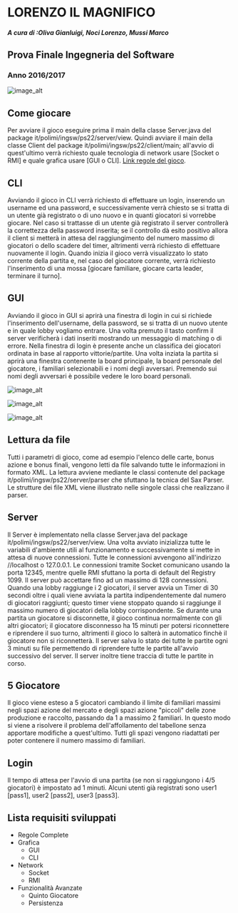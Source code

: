 # LORENZO IL MAGNIFICO
#### *A cura di :Oliva Gianluigi, Noci Lorenzo, Mussi Marco*
## Prova Finale Ingegneria del Software
### Anno 2016/2017

![image_alt](https://4.bp.blogspot.com/-UQcEMscSqB8/V-Iloma1CxI/AAAAAAAAWWk/PuBwpO9TIVgpSF8zQWbM5JHlGXzFZnJiQCLcB/s400/Image2.jpg)

## **Come giocare**

Per avviare il gioco eseguire prima il main della classe Server.java del package it/polimi/ingsw/ps22/server/view.
Quindi avviare il main della classe Client del package it/polimi/ingsw/ps22/client/main; all'avvio di quest'ultimo verrà richiesto quale tecnologia di network usare [Socket o RMI] e quale grafica usare [GUI o CLI].
[Link regole del gioco](https://drive.google.com/file/d/0B8V6Ym98C30OR3o1UEtiQnRLTXM/view?usp=sharing).

## **CLI**
Avviando il gioco in CLI verrà richiesto di effettuare un login, inserendo un username ed una password, e successivamente verrà chiesto se si tratta di un utente già registrato o di uno nuovo e in quanti giocatori si vorrebbe giocare. Nel caso si trattasse di un utente già registrato il server controllerà la correttezza della password inserita; se il controllo dà esito positivo allora il client si metterà in attesa del raggiungimento del numero massimo di giocatori o dello scadere del timer, altrimenti verrà richiesto di effettuare nuovamente il login.
Quando inizia il gioco verrà visualizzato lo stato corrente della partita e, nel caso del giocatore corrente, verrà richiesto l'inserimento di una mossa [giocare familiare, giocare carta leader, terminare il turno].

## **GUI**
Avviando il gioco in GUI si aprirà una finestra di login in cui si richiede l'inserimento dell'username, della password, se si tratta di un nuovo utente e in quale lobby vogliamo entrare. Una volta premuto il tasto confirm il server verificherà i dati inseriti mostrando un messaggio di matching o di errore. Nella finestra di login è presente anche un classifica dei giocatori ordinata in base al rapporto vittorie/partite.
Una volta inziata la partita si aprirà una finestra contenente la board principale, la board personale del giocatore, i familiari selezionabili e i nomi degli avversari. Premendo sui nomi degli avversari è possibile vedere le loro board personali.

![image_alt](http://imgur.com/TgXMzbZ.png)

![image_alt](http://imgur.com/SezJP36.png)

![image_alt](http://imgur.com/CmKahbV.png)

## **Lettura da file**
Tutti i parametri di gioco, come ad esempio l'elenco delle carte, bonus azione e bonus finali, vengono letti da file salvando tutte le informazioni in formato XML. La lettura avviene mediante le classi contenute del package it/polimi/ingsw/ps22/server/parser che sfuttano la tecnica del Sax Parser. Le strutture dei file XML viene illustrato nelle singole classi che realizzano il parser.

## **Server**
Il Server è implementato nella classe Server.java del package it/polimi/ingsw/ps22/server/view. Una volta avviato inizializza tutte le variabili d'ambiente utili al funzionamento e successivamente si mette in attesa di nuove connessioni. Tutte le connessioni avvengono all'indirizzo //localhost o 127.0.0.1. Le connessioni tramite Socket comunicano usando la porta 12345, mentre quelle RMI sfuttano la porta di default del Registry 1099. Il server può accettare fino ad un massimo di 128 connessioni.
Quando una lobby raggiunge i 2 giocatori, il server avvia un Timer di 30 secondi oltre i quali viene avviata la partita indipendentemente dal numero di giocatori raggiunti; questo timer viene stoppato quando si raggiunge il massimo numero di giocatori della lobby corrispondente.
Se durante una partita un giocatore si disconnette, il gioco continua normalmente con gli altri giocatori; il giocatore disconnesso ha 15 minuti per potersi riconnettere e riprendere il suo turno, altrimenti il gioco lo salterà in automatico finchè il giocatore non si riconnetterà.
Il server salva lo stato dei tutte le partite ogni 3 minuti su file permettendo di riprendere tutte le partite all'avvio successivo del server. Il server inoltre tiene traccia di tutte le partite in corso.

## **5 Giocatore**
Il gioco viene esteso a 5 giocatori cambiando il limite di familiari massimi negli spazi azione del mercato e degli spazi azione "piccoli" delle zone produzione e raccolto, passando da 1 a massimo 2 familiari. In questo modo si viene a risolvere il problema dell'affollamento del tabellone senza apportare modifiche a quest'ultimo. Tutti gli spazi vengono riadattati per poter contenere il numero massimo di familiari.

## **Login**
Il tempo di attesa per l'avvio di una partita (se non si raggiungono i 4/5 giocatori) è impostato ad 1 minuti. Alcuni utenti già registrati sono user1 [pass1], user2 [pass2], user3 [pass3].

## **Lista requisiti sviluppati**
* Regole Complete
* Grafica
  * GUI
  * CLI
* Network
  * Socket
  * RMI
* Funzionalità Avanzate
  * Quinto Giocatore
  * Persistenza
